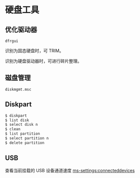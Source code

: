 # 硬盘工具

## 优化驱动器

`dfrgui`

识别为固态硬盘时，可 TRIM。

识别为硬盘驱动器时，可进行碎片整理。

## 磁盘管理

`diskmgmt.msc`

## Diskpart

```sh
$ diskpart
$ list disk
$ select disk n
$ clean
$ list partition
$ select partition n
$ delete partition
```

## USB

查看当前挂载的 USB 设备通道速度 [ms-settings:connecteddevices](https://docs.microsoft.com/en-us/windows/uwp/launch-resume/launch-settings-app#devices)

